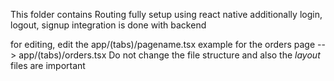 This folder contains Routing fully setup using react native 
additionally login, logout, signup integration is done with backend

for editing, edit the app/(tabs)/pagename.tsx
example for the orders page --> app/(tabs)/orders.tsx
Do not change the file structure and also the _layout_ files are important
